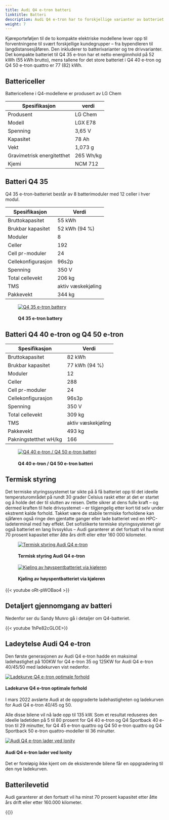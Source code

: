 ```yaml
---
title: Audi Q4 e-tron batteri
linktitle: Batteri
description: Audi Q4 e-tron har to forskjellige varianter av batteriet
weight: 7
---
```

<!-- markdownlint-disable MD033 -->
Kjøreporteføljen til de to kompakte elektriske modellene lever opp til forventningene til svært forskjellige kundegrupper – fra bypendleren til langdistansesjåføren. Den inkluderer to batterivarianter og tre drivvarianter. Det kompakte batteriet til Q4 35 e-tron har et netto energiinnhold på 52 kWh (55 kWh brutto), mens tallene for det store batteriet i Q4 40 e-tron og Q4 50 e-tron quattro er 77 (82) kWh.

## Battericeller

Battericellene i Q4-modellene er produsert av LG Chem

| **Spesifikasjon** | **verdi** |
|-----|-----|
| Produsent | LG Chem |
| Modell | LGX E78 |
| Spenning | 3,65 V |
| Kapasitet | 78 Ah |
| Vekt | 1,073 g |
| Gravimetrisk energitetthet | 265 Wh/kg |
| Kjemi | NCM 712 |

## Batteri Q4 35

Q4 35 e-tron-batteriet består av 8 batterimoduler med 12 celler i hver modul.

| **Spesifikasjon** | **Verdi** |
| ----- |----- |
| Bruttokapasitet | 55 kWh |
| Brukbar kapasitet | 52 kWh (94 %)|
| Moduler | 8 |
| Celler | 192 |
| Cell pr-moduler | 24 |
| Cellekonfigurasjon | 96s2p |
| Spenning | 350 V |
| Total cellevekt | 206 kg |
| TMS | aktiv væskekjøling |
| Pakkevekt | 344 kg |

<figure>
    <a href="https://media.electrichasgoneaudi.net/multimedia/models/q4-e-tron/drivetrain/battery/q4etron35battery.jpg">
        <img src="https://media.electrichasgoneaudi.net/multimedia/models/q4-e-tron/drivetrain/battery/q4etron35batterys.jpg"
        alt="Q4 35 e-tron battery" title="Q4 35 e-tron battery">
    </a>
    <figcaption><h4>Q4 35 e-tron battery</h4></figcaption>
</figure>

## Batteri Q4 40 e-tron og Q4 50 e-tron

| **Spesifikasjon** | **Verdi** |
| ----- |----- |
| Bruttokapasitet | 82 kWh |
| Brukbar kapasitet | 77 kWh (94 %)|
| Moduler | 12 |
| Celler | 288 |
| Cell pr-moduler | 24 |
| Cellekonfigurasjon | 96s3p |
| Spenning | 350 V |
| Total cellevekt | 309 kg |
| TMS | aktiv væskekjøling |
| Pakkevekt | 493 kg |
| Pakningstetthet wH/kg | 166 |

<figure>
    <a href="https://media.electrichasgoneaudi.net/multimedia/models/q4-e-tron/drivetrain/battery/q4etron40battery.jpg">
        <img src="https://media.electrichasgoneaudi.net/multimedia/models/q4-e-tron/drivetrain/battery/q4etron40batterys.jpg"
        alt="Q4 40 e-tron / Q4 50 e-tron batteri" title="Q4 40 e-tron / Q4 50 e-tron batteri">
    </a>
    <figcaption><h4>Q4 40 e-tron / Q4 50 e-tron batteri</h4></figcaption>
</figure>

## Termisk styring

Det termiske styringssystemet tar sikte på å få batteriet opp til det ideelle temperaturområdet på rundt 30 grader Celsius raskt etter at det er startet og å holde det der til slutten av reisen. Dette sikrer at dens fulle kraft – og dermed kraften til hele drivsystemet – er tilgjengelig etter kort tid selv under ekstremt kalde forhold. Takket være de stabile termiske forholdene kan sjåføren også ringe den gjentatte ganger eller lade batteriet ved en HPC-ladeterminal med høy effekt. Det sofistikerte termiske styringssystemet gir også batteriet en lang livssyklus – Audi garanterer at det fortsatt vil ha minst 70 prosent kapasitet etter åtte års drift eller etter 160 000 kilometer.

<figure>
    <a href="https://media.electrichasgoneaudi.net/multimedia/models/q4-e-tron/drivetrain/battery/batterycooling.jpg">
        <img src="https://media.electrichasgoneaudi.net/multimedia/models/q4-e-tron/drivetrain/battery/batterycoolings.jpg"
        alt="Termisk styring Audi Q4 e-tron" title="Termisk styring Audi Q4 e-tron">
    </a>
    <figcaption><h4>Termisk styring Audi Q4 e-tron</h4></figcaption>
</figure>

<figure>
    <a href="https://media.electrichasgoneaudi.net/multimedia/models/q4-e-tron/drivetrain/battery/battercooling2.jpg">
        <img src="https://media.electrichasgoneaudi.net/multimedia/models/q4-e-tron/drivetrain/battery/battercooling2s.jpg"
        alt="Kjøling av høyspentbatteriet via kjøleren" title="Kjøling av høyspentbatteriet via kjøleren">
    </a>
    <figcaption><h4>Kjøling av høyspentbatteriet via kjøleren</h4></figcaption>
</figure>

{{< youtube oRt-pWOBao4 >}}

## Detaljert gjennomgang av batteri

Nedenfor ser du Sandy Munro gå i detaljer om Q4-batteriet.

{{< youtube 1hPe82cGLOE>}}

## Ladeytelse Audi Q4 e-tron

Den første generasjonen av Audi Q4 e-tron hadde en maksimal ladehastighet på 100KW for Q4 e-tron 35 og 125KW for Audi Q4 e-tron 40/45/50 med ladekurven vist nedenfor.

<figur>
    <a href="https://media.electrichasgoneaudi.net/multimedia/models/q4-e-tron/knowledgeexchange/faq/whyhpcchargingslow/chargecurve.jpg">
        <img src="https://media.electrichasgoneaudi.net/multimedia/models/q4-e-tron/knowledgeexchange/faq/whyhpcchargingslow/chargecurve.jpg"
        alt="Ladekurve Q4 e-tron optimale forhold" title="Ladekurve Q4 e-tron optimale forhold">
    </a>
    <figcaption><h4>Ladekurve Q4 e-tron optimale forhold</h4></figcaption>
</figur>

I mars 2022 avslørte Audi at de oppgraderte ladehastigheten og ladekurven for Audi Q4 e-tron 40/45 og 50.

Alle disse bilene vil nå lade opp til 135 kW. Som et resultat reduseres den ideelle ladetiden på 5 til 80 prosent for Q4 40 e-tron og Q4 Sportback 40 e-tron til 29 minutter, for Q4 45 e-tron quattro og Q4 50 e-tron quattro og Q4 Sportback 50 e-tron quattro-modeller til 36 minutter.

<figur>
    <a href="https://media.electrichasgoneaudi.net/multimedia/models/q4-e-tron/drivetrain/battery/charging.jpg">
        <img src="https://media.electrichasgoneaudi.net/multimedia/models/q4-e-tron/drivetrain/battery/chargings.jpg"
        alt="Audi Q4 e-tron lader ved Ionity" title="Audi Q4 e-tron lader ved Ionity">
    </a>
    <figcaption><h4>Audi Q4 e-tron lader ved Ionity</h4></figcaption>
</figur>

Det er foreløpig ikke kjent om de eksisterende bilene får en oppgradering til den nye ladekurven.

## Batterilevetid

Audi garanterer at den fortsatt vil ha minst 70 prosent kapasitet etter åtte års drift eller etter 160.000 kilometer.

{{<children description="true" />}}
